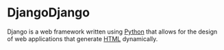 # DjangoDjango

Django is a web framework written using [Python](/wiki/Python) that allows for the design of web applications that generate [HTML](/wiki/HTML) dynamically.
